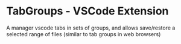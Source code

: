 # TabGroups - VSCode Extension

A manager vscode tabs in sets of groups, and allows save/restore a selected range of files (similar to tab groups in web browsers)
